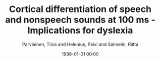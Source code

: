---
layout: post
title: Cortical differentiation of speech and nonspeech sounds at 100 ms - Implications for dyslexia

date: 1996-01-01 00:00
author: Parviainen, Tiina and Helenius, Päivi and Salmelin, Riitta
tags: ["dyslexia","meg","n100","speech perception"]
journal: Cerebral Cortex

link: https://doi.org/10.1093/cercor/bhh206

year: 2005
---